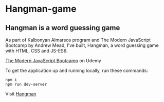 # Hangman-game
## Hangman is a word guessing game

As part of Kalbonyan Almarsos program and The Modern JavaScript Bootcamp by Andrew Mead, I've built, Hangman, a word guessing game with HTML, CSS and JS-ES6.

[The Modern JavaScript Bootcamp](https://www.udemy.com/course/modern-javascript/) on Udemy

To get the application up and running locally, run these commands:
```
npm i
npm run dev-server
```
Visit [Hangman](https://abotalb-hangman.netlify.app/)
